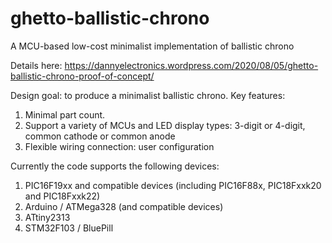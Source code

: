 # ghetto-ballistic-chrono
A MCU-based low-cost minimalist implementation of ballistic chrono

Details here: https://dannyelectronics.wordpress.com/2020/08/05/ghetto-ballistic-chrono-proof-of-concept/

Design goal: to produce a minimalist ballistic chrono.
Key features:
1. Minimal part count.
2. Support a variety of MCUs and LED display types: 3-digit or 4-digit, common cathode or common anode
3. Flexible wiring connection: user configuration

Currently the code supports the following devices:
1. PIC16F19xx and compatible devices (including PIC16F88x, PIC18Fxxk20 and PIC18Fxxk22)
2. Arduino / ATMega328 (and compatible devices)
3. ATtiny2313
3. STM32F103 / BluePill
